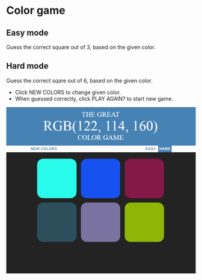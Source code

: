 # Color game

## Easy mode

Guess the correct square out of 3, based on the given color.

## Hard mode

Guess the correct sqare out of 6, based on the given color.

* Click NEW COLORS to change given color.
* When guessed correctly, click PLAY AGAIN? to start new game.

![Screenshot of game](https://github.com/DarkoS4852/colorgame/blob/master/Screenshot.png?raw=true)

